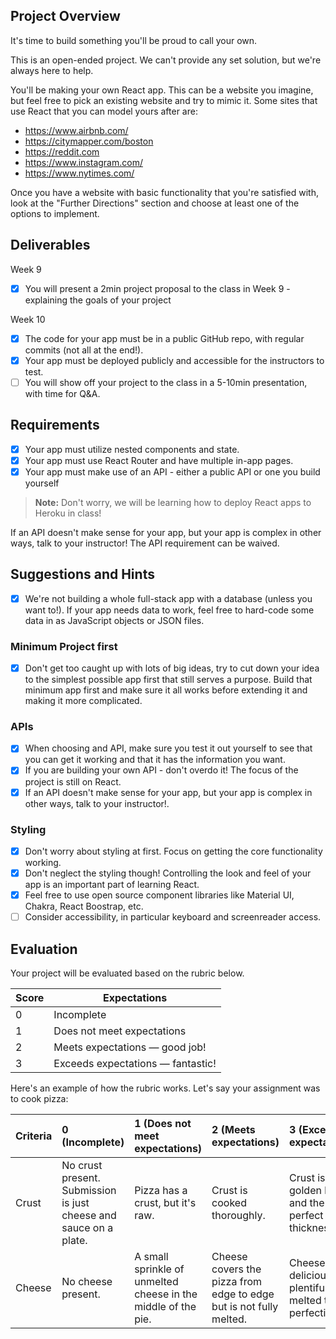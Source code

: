 <!-- @format -->

## Project Overview

It's time to build something you'll be proud to call your own.

This is an open-ended project. We can't provide any set solution, but we're always here to help.

You'll be making your own React app. This can be a website you imagine, but feel free to pick an existing website and try to mimic it. Some sites that use React that you can model yours after are:

- https://www.airbnb.com/
- https://citymapper.com/boston
- https://reddit.com
- https://www.instagram.com/
- https://www.nytimes.com/

Once you have a website with basic functionality that you're satisfied with, look at the "Further Directions" section and choose at least one of the options to implement.

## Deliverables

Week 9

- [x] You will present a 2min project proposal to the class in Week 9 - explaining the goals of your project

Week 10

- [x] The code for your app must be in a public GitHub repo, with regular commits (not all at the end!).
- [x] Your app must be deployed publicly and accessible for the instructors to test.
-  [ ] You will show off your project to the class in a 5-10min presentation, with time for Q&A.

## Requirements

- [x] Your app must utilize nested components and state.
- [x] Your app must use React Router and have multiple in-app pages.
- [x] Your app must make use of an API - either a public API or one you build yourself

> **Note:** Don't worry, we will be learning how to deploy React apps to Heroku in class!

If an API doesn't make sense for your app, but your app is complex in other ways, talk to your instructor! The API requirement can be waived.

## Suggestions and Hints

 - [x] We're not building a whole full-stack app with a database (unless you want to!). If your app needs data to work, feel free to hard-code some data in as JavaScript objects or JSON files.

### Minimum Project first

 - [x] Don't get too caught up with lots of big ideas, try to cut down your idea to the simplest possible app first that still serves a purpose. Build that minimum app first and make sure it all works before extending it and making it more complicated.

### APIs

- [x] When choosing and API, make sure you test it out yourself to see that you can get it working and that it has the information you want.
- [x] If you are building your own API - don't overdo it! The focus of the project is still on React.
- [x] If an API doesn't make sense for your app, but your app is complex in other ways, talk to your instructor!.

### Styling

- [x] Don't worry about styling at first. Focus on getting the core functionality working.
- [x] Don't neglect the styling though! Controlling the look and feel of your app is an important part of learning React.
- [x] Feel free to use open source component libraries like Material UI, Chakra, React Boostrap, etc.
- [ ] Consider accessibility, in particular keyboard and screenreader access.

## Evaluation

Your project will be evaluated based on the rubric below.

| Score | Expectations                      |
| ----- | --------------------------------- |
| 0     | Incomplete                        |
| 1     | Does not meet expectations        |
| 2     | Meets expectations — good job!    |
| 3     | Exceeds expectations — fantastic! |

Here's an example of how the rubric works. Let's say your assignment was to cook pizza:

| Criteria | **0** (Incomplete)                                                | **1** (Does not meet expectations)                            | **2** (Meets expectations)                                         | **3** (Exceeds expectations)                              |
| :------- | :---------------------------------------------------------------- | :------------------------------------------------------------ | :----------------------------------------------------------------- | :-------------------------------------------------------- |
| Crust    | No crust present. Submission is just cheese and sauce on a plate. | Pizza has a crust, but it's raw.                              | Crust is cooked thoroughly.                                        | Crust is golden brown and the perfect thickness.          |
| Cheese   | No cheese present.                                                | A small sprinkle of unmelted cheese in the middle of the pie. | Cheese covers the pizza from edge to edge but is not fully melted. | Cheese is delicious, plentiful, and melted to perfection. |

